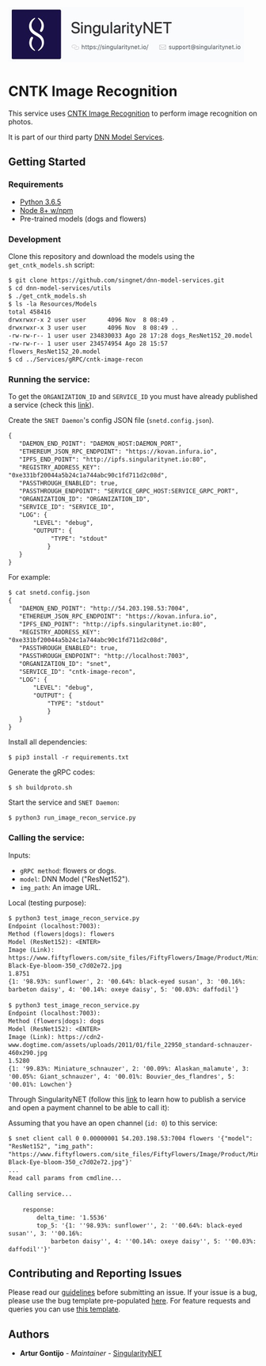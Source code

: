 [issue-template]: ../../../../../issues/new?template=BUG_REPORT.md
[feature-template]: ../../../../../issues/new?template=FEATURE_REQUEST.md

![singnetlogo](../../../docs/assets/singnet-logo.jpg?raw=true 'SingularityNET')

# CNTK Image Recognition

This service uses [CNTK Image Recognition](https://cntk.ai/pythondocs/CNTK_301_Image_Recognition_with_Deep_Transfer_Learning.html) to perform image recognition on photos.

It is part of our third party [DNN Model Services](https://github.com/singnet/dnn-model-services).

## Getting Started

### Requirements

- [Python 3.6.5](https://www.python.org/downloads/release/python-365/)
- [Node 8+ w/npm](https://nodejs.org/en/download/)
- Pre-trained models (dogs and flowers)

### Development

Clone this repository and download the models using the `get_cntk_models.sh` script:

```
$ git clone https://github.com/singnet/dnn-model-services.git
$ cd dnn-model-services/utils
$ ./get_cntk_models.sh
$ ls -la Resources/Models
total 458416
drwxrwxr-x 2 user user      4096 Nov  8 08:49 .
drwxrwxr-x 3 user user      4096 Nov  8 08:49 ..
-rw-rw-r-- 1 user user 234830033 Ago 28 17:28 dogs_ResNet152_20.model
-rw-rw-r-- 1 user user 234574954 Ago 28 15:57 flowers_ResNet152_20.model
$ cd ../Services/gRPC/cntk-image-recon
```

### Running the service:

To get the `ORGANIZATION_ID` and `SERVICE_ID` you must have already published a service (check this [link](https://dev.singularitynet.io/tutorials/publish/)).

Create the `SNET Daemon`'s config JSON file (`snetd.config.json`).

```
{
   "DAEMON_END_POINT": "DAEMON_HOST:DAEMON_PORT",
   "ETHEREUM_JSON_RPC_ENDPOINT": "https://kovan.infura.io",
   "IPFS_END_POINT": "http://ipfs.singularitynet.io:80",
   "REGISTRY_ADDRESS_KEY": "0xe331bf20044a5b24c1a744abc90c1fd711d2c08d",
   "PASSTHROUGH_ENABLED": true,
   "PASSTHROUGH_ENDPOINT": "SERVICE_GRPC_HOST:SERVICE_GRPC_PORT",  
   "ORGANIZATION_ID": "ORGANIZATION_ID",
   "SERVICE_ID": "SERVICE_ID",
   "LOG": {
       "LEVEL": "debug",
       "OUTPUT": {
            "TYPE": "stdout"
           }
   }
}
```

For example:

```
$ cat snetd.config.json
{
   "DAEMON_END_POINT": "http://54.203.198.53:7004",
   "ETHEREUM_JSON_RPC_ENDPOINT": "https://kovan.infura.io",
   "IPFS_END_POINT": "http://ipfs.singularitynet.io:80",
   "REGISTRY_ADDRESS_KEY": "0xe331bf20044a5b24c1a744abc90c1fd711d2c08d",
   "PASSTHROUGH_ENABLED": true,
   "PASSTHROUGH_ENDPOINT": "http://localhost:7003",
   "ORGANIZATION_ID": "snet",
   "SERVICE_ID": "cntk-image-recon",
   "LOG": {
       "LEVEL": "debug",
       "OUTPUT": {
           "TYPE": "stdout"
           }
   }
}
```
Install all dependencies:
```
$ pip3 install -r requirements.txt
```
Generate the gRPC codes:
```
$ sh buildproto.sh
```
Start the service and `SNET Daemon`:
```
$ python3 run_image_recon_service.py
```

### Calling the service:

Inputs:
  - `gRPC method`: flowers or dogs.
  - `model`: DNN Model ("ResNet152").
  - `img_path`: An image URL.

Local (testing purpose):

```
$ python3 test_image_recon_service.py 
Endpoint (localhost:7003): 
Method (flowers|dogs): flowers
Model (ResNet152): <ENTER>
Image (Link): https://www.fiftyflowers.com/site_files/FiftyFlowers/Image/Product/Mini-Black-Eye-bloom-350_c7d02e72.jpg
1.8751
{1: '98.93%: sunflower', 2: '00.64%: black-eyed susan', 3: '00.16%: barbeton daisy', 4: '00.14%: oxeye daisy', 5: '00.03%: daffodil'}

$ python3 test_image_recon_service.py 
Endpoint (localhost:7003): 
Method (flowers|dogs): dogs
Model (ResNet152): <ENTER>
Image (Link): https://cdn2-www.dogtime.com/assets/uploads/2011/01/file_22950_standard-schnauzer-460x290.jpg
1.5280
{1: '99.83%: Miniature_schnauzer', 2: '00.09%: Alaskan_malamute', 3: '00.05%: Giant_schnauzer', 4: '00.01%: Bouvier_des_flandres', 5: '00.01%: Lowchen'}
```

Through SingularityNET (follow this [link](https://dev.singularitynet.io/tutorials/publish/) to learn how to publish a service and open a payment channel to be able to call it):

Assuming that you have an open channel (`id: 0`) to this service:

```
$ snet client call 0 0.00000001 54.203.198.53:7004 flowers '{"model": "ResNet152", "img_path": "https://www.fiftyflowers.com/site_files/FiftyFlowers/Image/Product/Mini-Black-Eye-bloom-350_c7d02e72.jpg"}'
...
Read call params from cmdline...

Calling service...

    response:
        delta_time: '1.5536'
        top_5: '{1: ''98.93%: sunflower'', 2: ''00.64%: black-eyed susan'', 3: ''00.16%:
            barbeton daisy'', 4: ''00.14%: oxeye daisy'', 5: ''00.03%: daffodil''}'
```

## Contributing and Reporting Issues

Please read our [guidelines](https://dev.singularitynet.io/docs/contribute/contribution-guidelines/#submitting-an-issue) before submitting an issue. If your issue is a bug, please use the bug template pre-populated [here][issue-template]. For feature requests and queries you can use [this template][feature-template].

## Authors

* **Artur Gontijo** - *Maintainer* - [SingularityNET](https://www.singularitynet.io)